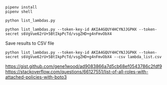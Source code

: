 ```
pipenv install
pipenv shell
```


```
python list_lambdas.py
```

```
python list_lambdas.py --token-key-id AKIA4GQUY4HCYNJJGPHX --token-secret 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
```

Save results to CSV file
```
python list_lambdas.py --token-key-id AKIA4GQUY4HCYNJJGPHX --token-secret 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 --csv lambda_list.csv
```


https://gist.github.com/gene1wood/ad9083866a7d5cb68ef0543786c2fdf9
https://stackoverflow.com/questions/66127551/list-of-all-roles-with-attached-policies-with-boto3